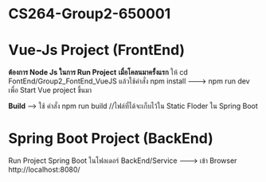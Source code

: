 # CS264-Group2-650001

# Vue-Js Project (FrontEnd)
  **ต้องการ Node Js ในการ Run Project**
  **เมื่อโคลนมาครั้งแรก** ให้ cd FontEnd/Group2_FontEnd_VueJS แล้วใช้คำสั่ง npm install
  ---> npm run dev เพื่อ Start Vue project ขึ้นมา

  **Build**
  --> ใช้ คำสั่ง npm run build //ไฟล์ที่ได้จะเก็บไว้ใน Static Floder ใน Spring Boot


# Spring Boot Project (BackEnd)
Run Project Spring Boot ในโฟลเดอร์ BackEnd/Service 
  ---> เข้า Browser http://localhost:8080/
